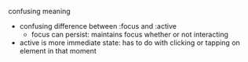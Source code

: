 confusing meaning
- confusing difference between :focus and :active
  - focus can persist: maintains focus whether or not interacting
- active is more immediate state: has to do with clicking or tapping on element in that moment